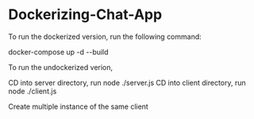 # Dockerizing-Chat-App

To run the dockerized version, run the following command:

docker-compose up -d --build




To run the undockerized verion, 

CD into server directory, run node ./server.js
CD into client directory, run node ./client.js

Create multiple instance of the same client 
